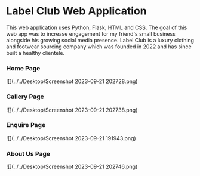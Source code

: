 # Label Club Web Application

This web application uses Python, Flask, HTML and CSS. The goal of this web app was to increase engagement for my friend's small business alongside his growing social media presence. Label Club is a luxury clothing and footwear sourcing company which was founded in 2022 and has since built a healthy clientele.


### Home Page

![](../../Desktop/Screenshot 2023-09-21 202728.png)


### Gallery Page

![](../../Desktop/Screenshot 2023-09-21 202738.png)

### Enquire Page

![](../../Desktop/Screenshot 2023-09-21 191943.png)



### About Us Page

![](../../Desktop/Screenshot 2023-09-21 202746.png)





